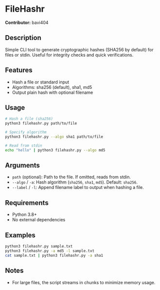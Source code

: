 # FileHashr

**Contributor:** bavi404

## Description
Simple CLI tool to generate cryptographic hashes (SHA256 by default) for files or stdin. Useful for integrity checks and quick verifications.

## Features
- Hash a file or standard input
- Algorithms: sha256 (default), sha1, md5
- Output plain hash with optional filename

## Usage
```bash
# Hash a file (sha256)
python3 filehashr.py path/to/file

# Specify algorithm
python3 filehashr.py --algo sha1 path/to/file

# Read from stdin
echo "hello" | python3 filehashr.py --algo md5
```

## Arguments
- `path` (optional): Path to the file. If omitted, reads from stdin.
- `--algo` / `-a`: Hash algorithm (`sha256`, `sha1`, `md5`). Default: `sha256`.
- `--label` / `-l`: Append filename label to output when hashing a file.

## Requirements
- Python 3.8+
- No external dependencies

## Examples
```bash
python3 filehashr.py sample.txt
python3 filehashr.py -a md5 -l sample.txt
cat sample.txt | python3 filehashr.py -a sha1
```

## Notes
- For large files, the script streams in chunks to minimize memory usage.


